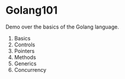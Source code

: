 # Golang101

Demo over the basics of the Golang language.

1. Basics
2. Controls
3. Pointers
4. Methods
5. Generics
6. Concurrency
